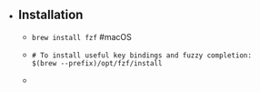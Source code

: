 - ## Installation
	- `brew install fzf` #macOS
	- ```
	  # To install useful key bindings and fuzzy completion:
	  $(brew --prefix)/opt/fzf/install
	  ```
	-